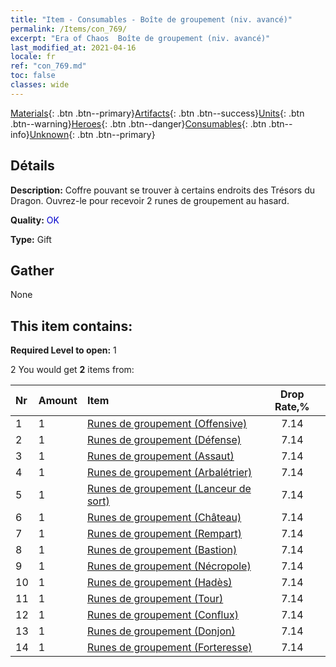 ```yaml
---
title: "Item - Consumables - Boîte de groupement (niv. avancé)"
permalink: /Items/con_769/
excerpt: "Era of Chaos  Boîte de groupement (niv. avancé)"
last_modified_at: 2021-04-16
locale: fr
ref: "con_769.md"
toc: false
classes: wide
---
```

 [Materials](/fr/Items/){: .btn .btn--primary}[Artifacts](/fr/Items/Artifacts/){: .btn .btn--success}[Units](/fr/Items/Units/){: .btn .btn--warning}[Heroes](/fr/Items/Heroes/){: .btn .btn--danger}[Consumables](/fr/Items/Consumables/){: .btn .btn--info}[Unknown](/fr/Items/Unknown/){: .btn .btn--primary}

## Détails
 **Description:** Coffre pouvant se trouver à certains endroits des Trésors du Dragon. Ouvrez-le pour recevoir 2 runes de groupement au hasard.

 **Quality:** <span style="color: #0000CD">OK</span>

 **Type:** Gift

## Gather

  None

## This item contains:

 **Required Level to open:** 1

 2 You would get **2** items  from:

  | Nr | Amount |     Item    | Drop Rate,% |
  |:---|:-------|:------------|:---------:|
  | 1 | 1 | [Runes de groupement (Offensive)](/fr/Items/con_734/) | 7.14 | 
  | 2 | 1 | [Runes de groupement (Défense)](/fr/Items/con_739/) | 7.14 | 
  | 3 | 1 | [Runes de groupement (Assaut)](/fr/Items/con_741/) | 7.14 | 
  | 4 | 1 | [Runes de groupement (Arbalétrier)](/fr/Items/con_742/) | 7.14 | 
  | 5 | 1 | [Runes de groupement (Lanceur de sort)](/fr/Items/con_746/) | 7.14 | 
  | 6 | 1 | [Runes de groupement (Château)](/fr/Items/con_752/) | 7.14 | 
  | 7 | 1 | [Runes de groupement (Rempart)](/fr/Items/con_753/) | 7.14 | 
  | 8 | 1 | [Runes de groupement (Bastion)](/fr/Items/con_754/) | 7.14 | 
  | 9 | 1 | [Runes de groupement (Nécropole)](/fr/Items/con_755/) | 7.14 | 
  | 10 | 1 | [Runes de groupement (Hadès)](/fr/Items/con_777/) | 7.14 | 
  | 11 | 1 | [Runes de groupement (Tour)](/fr/Items/con_785/) | 7.14 | 
  | 12 | 1 | [Runes de groupement (Conflux)](/fr/Items/con_791/) | 7.14 | 
  | 13 | 1 | [Runes de groupement (Donjon)](/fr/Items/con_792/) | 7.14 | 
  | 14 | 1 | [Runes de groupement (Forteresse)](/fr/Items/con_818/) | 7.14 | 
